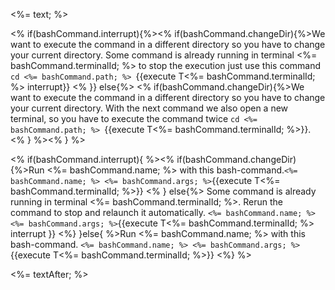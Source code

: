 <%= text; %>

<% if(bashCommand.interrupt){%><% if(bashCommand.changeDir){%>We want to execute the command in a different directory so you have to change your current directory. Some command is already running in terminal <%= bashCommand.terminalId; %> to stop the execution just use this command 
`cd <%= bashCommand.path; %> `{{execute T<%= bashCommand.terminalId; %> interrupt}} <% }} else{%>
<% if(bashCommand.changeDir){%>We want to execute the command in a different directory so you have to change your current directory.
With the next command we also open a new terminal, so you have to execute the command twice 
`cd <%= bashCommand.path; %> `{{execute T<%= bashCommand.terminalId; %>}}. <% } %><% } %>

<% if(bashCommand.interrupt){ %><% if(bashCommand.changeDir){%>Run <%= bashCommand.name; %> with this bash-command.`<%= bashCommand.name; %> <%= bashCommand.args; %>`{{execute T<%= bashCommand.terminalId; %>}} <% } else{%> Some command is already running in terminal <%= bashCommand.terminalId; %>. Rerun the command to stop and relaunch it automatically. `<%= bashCommand.name; %> <%= bashCommand.args; %>`{{execute T<%= bashCommand.terminalId; %> interrupt }} <%} }else{ %>Run <%= bashCommand.name; %> with this bash-command.
`<%= bashCommand.name; %> <%= bashCommand.args; %>`{{execute T<%= bashCommand.terminalId; %>}} <%} %>

<%= textAfter; %>

